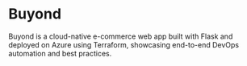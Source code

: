 # Buyond
Buyond is a cloud-native e-commerce web app built with Flask and deployed on Azure using Terraform, showcasing end-to-end DevOps automation and best practices.
